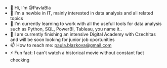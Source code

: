 - 👋 Hi, I’m @PavlaBla
- 👀 I’m a newbie in IT, mainly interested in data analysis and all related topics
- 🌱 I’m currently learning to work with all the usefull tools for data analysis such as Python, SQL, PowerBI, Tableau, you name it..
- 💞️ I am currently finishing an intensive Digital Academy with Czechitas and will be soon looking for junior job oportunities
- 📫 How to reach me: paula.blazkova@gmail.com
- ⚡ Fun fact: I can't watch a historical movie without constant fact checking

<!---
PavlaBla/PavlaBla is a ✨ special ✨ repository because its `README.md` (this file) appears on your GitHub profile.
You can click the Preview link to take a look at your changes.
--->
